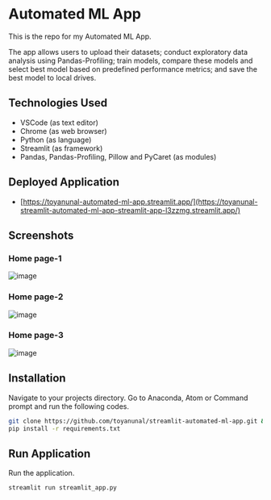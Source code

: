 # Automated ML App
This is the repo for my Automated ML App.

The app allows users to upload their datasets; conduct exploratory data analysis using Pandas-Profiling; train models, compare these models and select best model based on predefined performance metrics; and save the best model to local drives.

## Technologies Used
<ul>
<li>VSCode (as text editor)</li>
<li>Chrome (as web browser)</li>
<li>Python (as language)</li>
<li>Streamlit (as framework)</li>
<li>Pandas, Pandas-Profiling, Pillow and PyCaret (as modules)</li>
</ul>

## Deployed Application
* [https://toyanunal-automated-ml-app.streamlit.app/](https://toyanunal-streamlit-automated-ml-app-streamlit-app-l3zzmg.streamlit.app/)

## Screenshots
### Home page-1
![image](https://user-images.githubusercontent.com/59750131/211337839-3a7398ba-1c92-465e-92a4-be77c26cdfe8.png)
### Home page-2
![image](https://user-images.githubusercontent.com/59750131/211338265-507f55bd-7c72-45cc-ae3c-dc6b8866d4e2.png)
### Home page-3
![image](https://user-images.githubusercontent.com/59750131/211338465-8ffca02a-605b-4758-a2e5-d7ae746cb76f.png)

## Installation
Navigate to your projects directory.
Go to Anaconda, Atom or Command prompt and run the following codes.
```bash
git clone https://github.com/toyanunal/streamlit-automated-ml-app.git && cd streamlit-automated-ml-app
pip install -r requirements.txt
```

## Run Application
Run the application.
```bash
streamlit run streamlit_app.py
```

